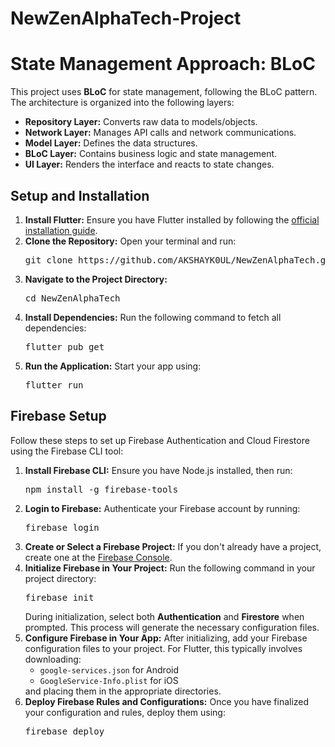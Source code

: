 # NewZenAlphaTech-Project

<h1>State Management Approach: BLoC</h1>

<p>This project uses <strong>BLoC</strong> for state management, following the BLoC pattern. The architecture is organized into the following layers:</p>

<ul>
  <li><strong>Repository Layer:</strong> Converts raw data to models/objects.</li>
  <li><strong>Network Layer:</strong> Manages API calls and network communications.</li>
  <li><strong>Model Layer:</strong> Defines the data structures.</li>
  <li><strong>BLoC Layer:</strong> Contains business logic and state management.</li>
  <li><strong>UI Layer:</strong> Renders the interface and reacts to state changes.</li>
</ul>

<h2>Setup and Installation</h2>
<ol>
  <li>
    <strong>Install Flutter:</strong> Ensure you have Flutter installed by following the 
    <a href="https://flutter.dev/docs/get-started/install" target="_blank">official installation guide</a>.
  </li>
  <li>
    <strong>Clone the Repository:</strong> Open your terminal and run:
    <pre>git clone https://github.com/AKSHAYK0UL/NewZenAlphaTech.git</pre>
  </li>
  <li>
    <strong>Navigate to the Project Directory:</strong>
    <pre>cd NewZenAlphaTech</pre>
  </li>
  <li>
    <strong>Install Dependencies:</strong> Run the following command to fetch all dependencies:
    <pre>flutter pub get</pre>
  </li>
  <li>
    <strong>Run the Application:</strong> Start your app using:
    <pre>flutter run</pre>
  </li>
</ol>

<h2>Firebase Setup</h2>
<p>Follow these steps to set up Firebase Authentication and Cloud Firestore using the Firebase CLI tool:</p>
<ol>
  <li>
    <strong>Install Firebase CLI:</strong> Ensure you have Node.js installed, then run:
    <pre>npm install -g firebase-tools</pre>
  </li>
  <li>
    <strong>Login to Firebase:</strong> Authenticate your Firebase account by running:
    <pre>firebase login</pre>
  </li>
  <li>
    <strong>Create or Select a Firebase Project:</strong> If you don't already have a project, create one at the 
    <a href="https://console.firebase.google.com/" target="_blank">Firebase Console</a>.
  </li>
  <li>
    <strong>Initialize Firebase in Your Project:</strong> Run the following command in your project directory:
    <pre>firebase init</pre>
    During initialization, select both <strong>Authentication</strong> and <strong>Firestore</strong> when prompted. This process will generate the necessary configuration files.
  </li>
  <li>
    <strong>Configure Firebase in Your App:</strong> After initializing, add your Firebase configuration files to your project. For Flutter, this typically involves downloading:
    <ul>
      <li><code>google-services.json</code> for Android</li>
      <li><code>GoogleService-Info.plist</code> for iOS</li>
    </ul>
    and placing them in the appropriate directories.
  </li>
  <li>
    <strong>Deploy Firebase Rules and Configurations:</strong> Once you have finalized your configuration and rules, deploy them using:
    <pre>firebase deploy</pre>
  </li>
</ol>
